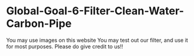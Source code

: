 # Global-Goal-6-Filter-Clean-Water-Carbon-Pipe
You may use images on this website
You may test out our filter, and use it for most purposes. Please do give credit to us!!
